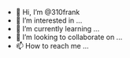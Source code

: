 - 👋 Hi, I’m @310frank
- 👀 I’m interested in ...
- 🌱 I’m currently learning ...
- 💞️ I’m looking to collaborate on ...
- 📫 How to reach me ...

<!---
310frank/310frank is a ✨ special ✨ repository because its `README.md` (this file) appears on your GitHub profile.
You can click the Preview link to take a look at your changes.
--->
